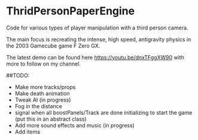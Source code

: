 # ThridPersonPaperEngine
Code for various types of player manipulation with a third person camera. 

The main focus is recreating the intense, high speed, antigravity physics in the 2003 Gamecube game F Zero GX.

The latest demo can be found here https://youtu.be/dnxTFggXW90 with more to follow on my channel.

##TODO:
* Make more tracks/props
* Make death animation
* Tweak AI (in progress)
* Fog in the distance
* signal when all boostPanels/Track are done initializing to start the game (put this in an abstract class)
* Add more sound effects and music (in progress)
* Add items
